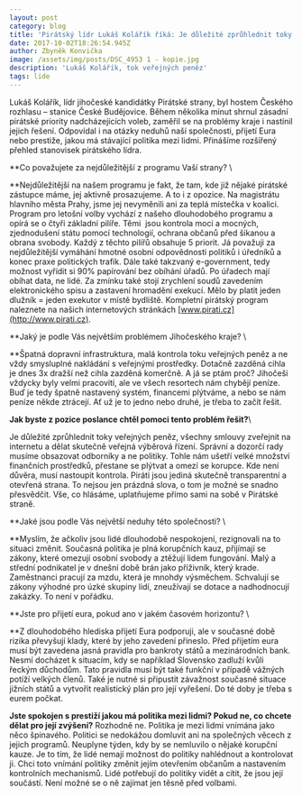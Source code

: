 ```yaml
---
layout: post
category: blog
title: 'Pirátský lídr Lukáš Kolářík říká: Je důležité zprůhlednit toky veřejných peněz'
date: 2017-10-02T18:26:54.945Z
author: Zbyněk Konvička
image: /assets/img/posts/DSC_4953 1 - kopie.jpg
description: 'Lukáš Kolářík, tok veřejných peněz'
tags: lide
---
```

Lukáš
Kolářík, lídr jihočeské kandidátky Pirátské strany, byl hostem Českého rozhlasu
– stanice České Budějovice. Během několika minut shrnul zásadní pirátské
priority nadcházejících voleb, zaměřil se na problémy kraje i nastínil jejich
řešení. Odpovídal i na otázky neduhů naší společnosti, přijetí Eura nebo
prestiže, jakou má stávající politika mezi lidmi. Přinášíme rozšířený přehled
stanovisek pirátského lídra.  

**Co považujete za nejdůležitější z
programu Vaší strany? \

**Nejdůležitější
na našem programu je fakt, že tam, kde již nějaké pirátské zástupce máme, jej
aktivně prosazujeme. A to i z opozice. Na magistrátu hlavního města Prahy, jsme
jej nevyměnili ani za teplá místečka v koalici. Program pro letošní volby
vychází z našeho dlouhodobého programu a opírá se o čtyři základní pilíře. Těmi
 jsou kontrola moci a mocných, zjednodušení státu pomocí technologií,
ochrana občanů před šikanou a obrana svobody. Každý z těchto pilířů obsahuje 5
priorit. Já považuji za nejdůležitější vymáhání hmotné osobní odpovědnosti
politiků i úředníků a konec praxe politických trafik. Dále také takzvaný
e-government, tedy možnost vyřídit si 90% papírování bez obíhání úřadů. Po
úřadech mají obíhat data, ne lidé. Za zmínku také stojí zrychlení soudů
zavedením elektronického spisu a zastavení hromadění exekucí. Mělo by platit
jeden dlužník = jeden exekutor v místě bydliště. Kompletní pirátský program
naleznete na našich internetových stránkách [www.pirati.cz](http://www.pirati.cz).

**Jaký je podle Vás největším
problémem Jihočeského kraje? \

**Špatná dopravní
infrastruktura, malá kontrola toku veřejných peněz a ne vždy smysluplné
nakládání s veřejnými prostředky. Dotačně zazděná cihla je dnes 3x dražší než
cihla zazděná komerčně. A já se ptám proč? Jihočeši vždycky byly velmi
pracovití, ale ve všech resortech nám chybějí peníze. Buď je tedy špatně
nastavený systém, financemi plýtváme, a nebo se nám peníze někde ztrácejí. Ať
už je to jedno nebo druhé, je třeba to začít řešit.  

**Jak byste z pozice poslance chtěl
pomoci tento problém řešit?**\

Je důležité zprůhlednit toky veřejných peněz, všechny smlouvy zveřejnit na
internetu a dělat skutečně veřejná výběrová řízení. Správní a dozorčí rady
musíme obsazovat odborníky a ne politiky. Tohle nám ušetří velké množství
finančních prostředků, přestane se plýtvat a omezí se korupce. Kde není důvěra,
musí nastoupit kontrola. Piráti jsou jediná skutečně transparentní a otevřená
strana. To nejsou jen prázdná slova, o tom je možné se snadno přesvědčit. Vše,
co hlásáme, uplatňujeme přímo sami na sobě v Pirátské straně.

**Jaké jsou podle Vás největší neduhy
této společnosti? \

**Myslím, že
ačkoliv jsou lidé dlouhodobě nespokojení, rezignovali na to situaci změnit.
Současná politika je plná korupčních kauz, přijímají se zákony, které omezují
osobní svobody a ztěžují lidem fungování. Malý a střední podnikatel je v dnešní
době brán jako příživník, který krade. Zaměstnanci pracují za mzdu, která je
mnohdy výsměchem. Schvalují se zákony výhodné pro úzké skupiny lidí, zneužívají
se dotace a nadhodnocují zakázky. To není v pořádku.   

**Jste pro přijetí eura, pokud ano
v jakém časovém horizontu? \

**Z dlouhodobého
hlediska přijetí Eura podporuji, ale v současné době rizika převyšují klady,
které by jeho zavedení přineslo. Před přijetím eura musí být zavedena jasná
pravidla pro bankroty států a mezinárodních bank. Nesmí docházet k situacím,
kdy se například Slovensko zadluží kvůli řeckým důchodům. Tato pravidla musí
být také funkční v případě vážných potíží velkých členů. Také je nutné si
připustit závažnost současné situace jižních států a vytvořit realistický plán
pro její vyřešení. Do té doby je třeba s eurem počkat.

**Jste spokojen s prestiží jakou má
politika mezi lidmi? Pokud ne, co chcete dělat pro její zvýšení?** Rozhodně ne. Politika je mezi
lidmi vnímána jako něco špinavého. Politici se nedokážou domluvit ani na
společných věcech z jejich programů. Neuplyne týden, kdy by se nemluvilo o
nějaké korupční kauze. Je to tím, že lidé nemají možnost do politiky nahlédnout
a kontrolovat ji. Chci toto vnímání politiky změnit jejím otevřením občanům a
nastavením kontrolních mechanismů. Lidé potřebují do politiky vidět a cítit, že
jsou její součástí. Není možné se o ně zajímat jen těsně před volbami. 
